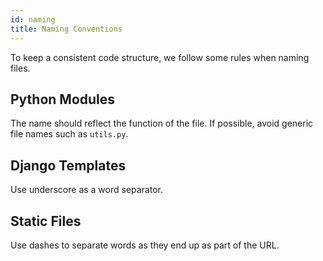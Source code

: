 ```yaml
---
id: naming
title: Naming Conventions
---
```


To keep a consistent code structure, we follow some rules when naming files.


## Python Modules

The name should reflect the function of the file. If possible, avoid generic file names such as `utils.py`.


## Django Templates

Use underscore as a word separator.


## Static Files

Use dashes to separate words as they end up as part of the URL.
